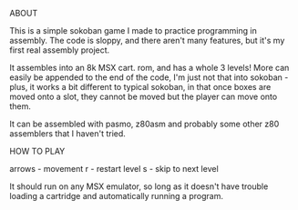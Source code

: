 ABOUT

This is a simple sokoban game I made to practice programming in assembly.
The code is sloppy, and there aren't many features, but it's my first real
assembly project.

It assembles into an 8k MSX cart. rom, and has a whole 3 levels! More can
easily be appended to the end of the code, I'm just not that into
sokoban - plus, it works a bit different to typical sokoban, in that once
boxes are moved onto a slot, they cannot be moved but the player can move
onto them.

It can be assembled with pasmo, z80asm and probably some other z80 assemblers
that I haven't tried.

HOW TO PLAY

arrows - movement
r - restart level
s - skip to next level

It should run on any MSX emulator, so long as it doesn't have trouble loading
a cartridge and automatically running a program.
